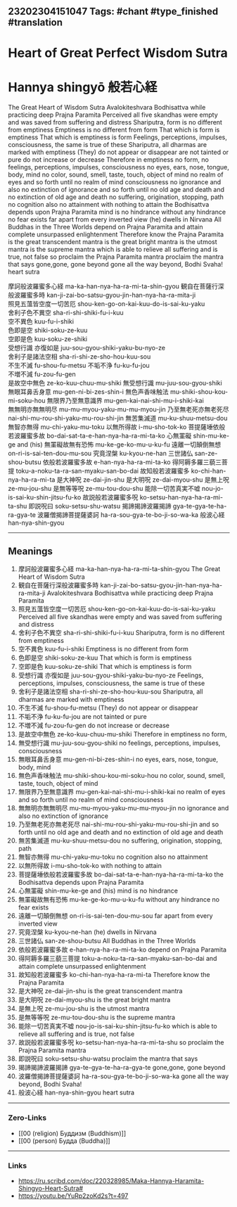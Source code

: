 23202304151047
Tags: #chant #type_finished #translation  
---
# Heart of Great Perfect Wisdom Sutra 
# Hannya shingyō 般若心経
The Great Heart of Wisdom Sutra 
Avalokiteshvara Bodhisattva while practicing deep Prajna Paramita
Perceived all five skandhas were empty and was saved from suffering and distress
Shariputra, form is no different from emptiness
Emptiness is no different from form
That which is form is emptiness
That which is emptiness is form
Feelings, perceptions, impulses, consciousness, the same is true of these
Shariputra, all dharmas are marked with emptiness
(They) do not appear or disappear
are not tainted or pure
do not increase or decrease
Therefore in emptiness no form,
no feelings, perceptions, impulses, consciousness 
no eyes, ears, nose, tongue, body, mind 
no color, sound, smell, taste, touch, object of mind 
no realm of eyes and so forth until no realm of mind consciousness
no ignorance and also no extinction of ignorance 
and so forth until no old age and death and no extinction of old age and death 
no suffering, origination, stopping, path
no cognition also no attainment 
with nothing to attain 
the Bodhisattva depends upon Prajna Paramita
mind is no hindrance 
without any hindrance no fear exists 
far apart from every inverted view 
(he) dwells in Nirvana
All Buddhas in the Three Worlds
depend on Prajna Paramita 
and attain complete unsurpassed enlightenment
Therefore know the Prajna Paramita
is the great transcendent mantra 
is the great bright mantra 
is the utmost mantra 
is the supreme mantra 
which is able to relieve all suffering and is true, not false 
so proclaim the Prajna Paramita mantra 
proclaim the mantra that says
gone,gone, gone beyond 
gone all the way beyond, Bodhi Svaha! 
heart sutra

摩訶般波羅蜜多心経					ma-ka-han-nya-ha-ra-mi-ta-shin-gyou 
観自在菩薩行深般波羅蜜多時 	  kan-ji-zai-bo-satsu-gyou-jin-han-nya-ha-ra-mita-ji  
照見五薀皆空度一切苦厄			   shou-ken-go-on-kai-kuu-do-is-sai-ku-yaku  
舍利子色不異空 						 sha-ri-shi-shiki-fu-i-kuu  
空不異色 									 kuu-fu-i-shiki  
色即是空 									 shiki-soku-ze-kuu  
空即是色 									 kuu-soku-ze-shiki  
受想行識 亦復如是 					   juu-sou-gyou-shiki-yaku-bu-nyo-ze  
舍利子是諸法空相 					   sha-ri-shi-ze-sho-hou-kuu-sou  
不生不滅 									 fu-shou-fu-metsu 
不垢不浄									 fu-ku-fu-jou  
不増不減 									 fu-zou-fu-gen  
是故空中無色 								ze-ko-kuu-chuu-mu-shiki 
無受想行識                                  mu-juu-sou-gyou-shiki 
無眼耳鼻舌身意                           mu-gen-ni-bi-zes-shin-i 
無色声香味触法                           mu-shiki-shou-kou-mi-soku-hou 
無限界乃至無意識界                    mu-gen-kai-nai-shi-mu-i-shiki-kai  
無無明亦無無明尽                       mu-mu-myou-yaku-mu-mu-myou-jin 
乃至無老死亦無老死尽                nai-shi-mu-rou-shi-yaku-mu-rou-shi-jin 
無苦集滅道                                  mu-ku-shuu-metsu-dou 
無智亦無得                                  mu-chi-yaku-mu-toku 
以無所得故                                  i-mu-sho-tok-ko 
菩提薩埵依般若波羅蜜多故         bo-dai-sat-ta-e-han-nya-ha-ra-mi-ta-ko 
心無罣礙                                     shin-mu-ke-ge and (his)
無罣礙故無有恐怖                       mu-ke-ge-ko-mu-u-ku-fu
遠離一切顛倒無想                       on-ri-is-sai-ten-dou-mu-sou
究竟涅槃                                     ku-kyou-ne-han 
三世諸仏                                     san-ze-shou-butsu 
依般若波羅蜜多故                       e-han-nya-ha-ra-mi-ta-ko
得阿耨多羅三藐三菩提                toku-a-noku-ta-ra-san-myaku-san-bo-dai
故知般若波羅蜜多                       ko-chi-han-nya-ha-ra-mi-ta 
是大神呪                                     ze-dai-jin-shu
是大明呪                                     ze-dai-myou-shu
是無上呪                                     ze-mu-jou-shu
是無等等呪                                  ze-mu-tou-dou-shu
能除一切苦真実不嘘                   nou-jo-is-sai-ku-shin-jitsu-fu-ko 
故説般若波羅蜜多呪                   ko-setsu-han-nya-ha-ra-mi-ta-shu 
即説呪曰                                     soku-setsu-shu-watsu
揭諦揭諦波羅揭諦                       gya-te-gya-te-ha-ra-gya-te
波羅僧揭諦菩提薩婆訶                ha-ra-sou-gya-te-bo-ji-so-wa-ka
般波心経                                     han-nya-shin-gyou 

---

## Meanings
1. 摩訶般波羅蜜多心経 ma-ka-han-nya-ha-ra-mi-ta-shin-gyou The Great Heart of Wisdom Sutra 
2. 観自在菩薩行深般波羅蜜多時 kan-ji-zai-bo-satsu-gyou-jin-han-nya-ha-ra-mita-ji Avalokiteshvara Bodhisattva while practicing deep Prajna Paramita 
3. 照見五薀皆空度一切苦厄 shou-ken-go-on-kai-kuu-do-is-sai-ku-yaku Perceived all five skandhas were empty and was saved from suffering and distress 
4. 舍利子色不異空 sha-ri-shi-shiki-fu-i-kuu Shariputra, form is no different from emptiness 
5. 空不異色 kuu-fu-i-shiki Emptiness is no different from form 
6. 色即是空 shiki-soku-ze-kuu That which is form is emptiness 
7. 空即是色 kuu-soku-ze-shiki That which is emptiness is form 
8. 受想行識 亦復如是 juu-sou-gyou-shiki-yaku-bu-nyo-ze Feelings, perceptions, impulses, consciousness, the same is true of these 
9. 舍利子是諸法空相 sha-ri-shi-ze-sho-hou-kuu-sou Shariputra, all dharmas are marked with emptiness 
10. 不生不滅 fu-shou-fu-metsu (They) do not appear or disappear
11. 不垢不浄 fu-ku-fu-jou are not tainted or pure 
12. 不増不減 fu-zou-fu-gen do not increase or decrease 
13. 是故空中無色 ze-ko-kuu-chuu-mu-shiki Therefore in emptiness no form, 
14. 無受想行識 mu-juu-sou-gyou-shiki no feelings, perceptions, impulses, consciousness 
15. 無眼耳鼻舌身意 mu-gen-ni-bi-zes-shin-i no eyes, ears, nose, tongue, body, mind 
16. 無色声香味触法 mu-shiki-shou-kou-mi-soku-hou no color, sound, smell, taste, touch, object of mind 
17. 無限界乃至無意識界 mu-gen-kai-nai-shi-mu-i-shiki-kai no realm of eyes and so forth until no realm of mind consciousness 
18. 無無明亦無無明尽 mu-mu-myou-yaku-mu-mu-myou-jin no ignorance and also no extinction of ignorance 
19. 乃至無老死亦無老死尽 nai-shi-mu-rou-shi-yaku-mu-rou-shi-jin and so forth until no old age and death and no extinction of old age and death 
20. 無苦集滅道 mu-ku-shuu-metsu-dou no suffering, origination, stopping, path
21. 無智亦無得 mu-chi-yaku-mu-toku no cognition also no attainment 
22. 以無所得故 i-mu-sho-tok-ko with nothing to attain 
23. 菩提薩埵依般若波羅蜜多故 bo-dai-sat-ta-e-han-nya-ha-ra-mi-ta-ko the Bodhisattva depends upon Prajna Paramita 
24. 心無罣礙 shin-mu-ke-ge and (his) mind is no hindrance 
25. 無罣礙故無有恐怖 mu-ke-ge-ko-mu-u-ku-fu without any hindrance no fear exists 
26. 遠離一切顛倒無想 on-ri-is-sai-ten-dou-mu-sou far apart from every inverted view 
27. 究竟涅槃 ku-kyou-ne-han (he) dwells in Nirvana 
28. 三世諸仏 san-ze-shou-butsu All Buddhas in the Three Worlds 
29. 依般若波羅蜜多故 e-han-nya-ha-ra-mi-ta-ko depend on Prajna Paramita 
30. 得阿耨多羅三藐三菩提 toku-a-noku-ta-ra-san-myaku-san-bo-dai and attain complete unsurpassed enlightenment 
31. 故知般若波羅蜜多 ko-chi-han-nya-ha-ra-mi-ta Therefore know the Prajna Paramita
32. 是大神呪 ze-dai-jin-shu is the great transcendent mantra 
33. 是大明呪 ze-dai-myou-shu is the great bright mantra 
34. 是無上呪 ze-mu-jou-shu is the utmost mantra 
35. 是無等等呪 ze-mu-tou-dou-shu is the supreme mantra
36.  能除一切苦真実不嘘 nou-jo-is-sai-ku-shin-jitsu-fu-ko which is able to relieve all suffering and is true, not false 
37.  故説般若波羅蜜多呪 ko-setsu-han-nya-ha-ra-mi-ta-shu so proclaim the Prajna Paramita mantra 
38.  即説呪曰 soku-setsu-shu-watsu proclaim the mantra that says 
39.  揭諦揭諦波羅揭諦 gya-te-gya-te-ha-ra-gya-te gone,gone, gone beyond 
40.  波羅僧揭諦菩提薩婆訶 ha-ra-sou-gya-te-bo-ji-so-wa-ka gone all the way beyond, Bodhi Svaha! 
41.  般波心経 han-nya-shin-gyou heart sutra

---
### Zero-Links
- [[00 (religion) Буддизм (Buddhism)]]
- [[00 (person) Будда (Buddha)]]
---
### Links
- https://ru.scribd.com/doc/220328985/Maka-Hannya-Haramita-Shingyo-Heart-Sutra#
- https://youtu.be/YuRp2zoKd2s?t=497

